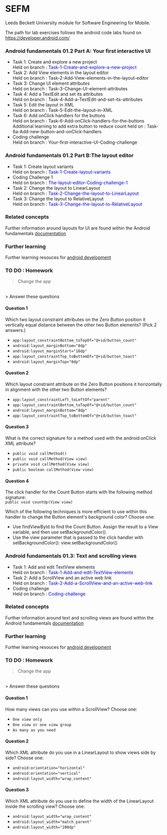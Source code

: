 # SEFM
Leeds Beckett University module for Software Engineering for Mobile.

The path for lab exercises follows the android code labs found on https://developer.android.com/
### Android fundamentals 01.2 Part A: Your first interactive UI
- Task 1: Create and explore a new project <br>
Held on branch : <span style="color:blue">Task-1-Create-and-explore-a-new-project</span>
- Task 2: Add View elements in the layout editor <br>
Held on branch : Task-2-Add-View-elements-in-the-layout-editor
- Task 3: Change UI element attributes <br>
Held on branch : Task-3-Change-UI-element-attributes
- Task 4: Add a TextEdit and set its attributes <br>
Held on branch : Task-4-Add-a-TextEdit-and-set-its-attributes
- Task 5: Edit the layout in XML <br>
Held on branch : Task-5-Edit-the-layout-in-XML
- Task 6: Add onClick handlers for the buttons <br>
Held on branch : Task-6-Add-onClick-handlers-for-the-buttons <br>
Additional learning to add extra button to reduce count held on : Task-6a-Add-new-button-and-onClick-handlers
- Coding challenge <br>
Held on branch : Your-first-interactive-UI-Coding-challenge

### Android fundamentals 01.2 Part B:The layout editor
- Task 1: Create layout variants <br>
Held on branch : <span style="color:blue">Task-1-Create-layout-variants</span>
- Coding Challenge 1 <br>
Held on branch : <span style="color:blue">The-layout-editor-Coding-challenge-1</span>
- Task 2: Change the layout to LinearLayout <br>
Held on branch : <span style="color:blue">Task-2-Change-the-layout-to-LinearLayout</span>
- Task 3: Change the layout to RelativeLayout <br>
Held on branch : <span style="color:blue">Task-3-Change-the-layout-to-RelativeLayout</span>

### Related concepts
Further information around layouts for UI are found within the Android fundamentals [documentation](https://google-developer-training.github.io/android-developer-fundamentals-course-concepts-v2/unit-1-get-started/lesson-1-build-your-first-app/1-2-c-layouts-and-resources-for-the-ui/1-2-c-layouts-and-resources-for-the-ui.html)

### Further learning
Further learning resouces for [android development](https://google-developer-training.github.io/android-developer-fundamentals-course-concepts-v2/unit-1-get-started/lesson-1-build-your-first-app/1-2-c-layouts-and-resources-for-the-ui/1-2-c-layouts-and-resources-for-the-ui.html)

### TO DO : Homework
> Change the app
<br>
> Answer these questions
<br>

#### Question 1
Which two layout constraint attributes on the Zero Button position it vertically equal distance between the other two Button elements? (Pick 2 answers.)
- `app:layout_constraintBottom_toTopOf="@+id/button_count"`
- `android:layout_marginBottom="8dp"`
- `android:layout_marginStart="16dp"`
- `app:layout_constraintTop_toBottomOf="@+id/button_toast"`
- `android:layout_marginTop="8dp"`

#### Question 2
Which layout constraint attribute on the Zero Button positions it horizontally in alignment with the other two Button elements?
- `app:layout_constraintLeft_toLeftOf="parent"`
- `app:layout_constraintBottom_toTopOf="@+id/button_count"`
- `android:layout_marginBottom="8dp"`
- `app:layout_constraintTop_toBottomOf="@+id/button_toast"`

#### Question 3
What is the correct signature for a method used with the android:onClick XML attribute?
- `public void callMethod()`
- `public void callMethod(View view)`
- `private void callMethod(View view)`
- `public boolean callMethod(View view)`

#### Question 4
The click handler for the Count Button starts with the following method signature: <br>
`public void countUp(View view)` <br>

Which of the following techniques is more efficient to use within this handler to change the Button element's background color? Choose one:
- Use findViewById to find the Count Button. Assign the result to a View variable, and then use setBackgroundColor().
- Use the view parameter that is passed to the click handler with setBackgroundColor(): view.setBackgroundColor()

### Android fundamentals 01.3: Text and scrolling views
- Task 1: Add and edit TextView elements <br>
Held on branch : <span style="color:blue">Task-1-Add-and-edit-TextView-elements</span>
- Task 2: Add a ScrollView and an active web link <br>
Held on branch : <span style="color:blue">Task-2-Add-a-ScrollView-and-an-active-web-link</span>
- Coding challenge <br>
Held on branch : <span style="color:blue">Coding-challenge</span>

### Related concepts
Further information around text and scrolling views are found within the Android fundamentals [documentation](https://google-developer-training.github.io/android-developer-fundamentals-course-concepts-v2/unit-1-get-started/lesson-1-build-your-first-app/1-3-c-text-and-scrolling-views/1-3-c-text-and-scrolling-views.html)

### Further learning
Further learning resouces for [android development](https://developer.android.com/codelabs/android-training-text-and-scrolling-views#9)

### TO DO : Homework
> Change the app
<br>
> Answer these questions
<br>

#### Question 1
How many views can you use within a ScrollView? Choose one:
- `One view only`
- `One view or one view group`
- `As many as you need`

#### Question 2
Which XML attribute do you use in a LinearLayout to show views side by side? Choose one:
- `android:orientation="horizontal"`
- `android:orientation="vertical"`
- `android:layout_width="wrap_content"`

#### Question 3
Which XML attribute do you use to define the width of the LinearLayout inside the scrolling view? Choose one:
- `android:layout_width="wrap_content"`
- `android:layout_width="match_parent"`
- `android:layout_width="200dp"`
